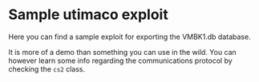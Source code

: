 # Sample utimaco exploit

Here you can find a sample exploit for exporting the VMBK1.db database.

It is more of a demo than something you can use in the wild. You can however learn some info regarding the communications protocol by checking the `cs2` class.
